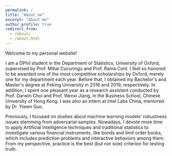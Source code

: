 ```yaml
---
permalink: /
title: "About me"
excerpt: "About me"
author_profile: true
redirect_from: 
  - /about/
  - /about.html
---
```


Welcome to my personal website! 

I am a DPhil student in the Department of Statistics, University of Oxford, supervised by Prof. Mihai Cucuringu and Prof. Rama Cont. I feel so honored to be awarded one of the most competitive scholarships by Oxford, merely one for my department each year. Before that, I obtained my Bachelor's and Master's degree at Peking University in 2016 and 2019, respectively. In addition, I spent one pleasant year as a research assistant conducted by Prof. Darwin Choi and Prof. Wenxi Jiang, in the Business School, Chinese University of Hong Kong. I was also an intern at Intel Labs China, mentored by Dr. Yiwen Guo. 



Previously, I focused on studies about machine learning models' robustness issues stemming from adversarial samples. Nowadays, I devote more time to apply Artificial Intelligence techniques and traditional statistics to investigate various financial instruments, like bonds and limit order books, which includes prediction problems and interactive behaviors among them. From my perspective, practice is the best (but not sole) criterion for testing truth.